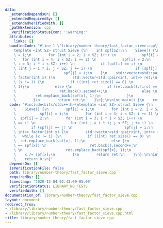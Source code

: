 ```yaml
---
data:
  _extendedDependsOn: []
  _extendedRequiredBy: []
  _extendedVerifiedWith: []
  _pathExtension: cpp
  _verificationStatusIcon: ':warning:'
  attributes:
    links: []
  bundledCode: "#line 1 \"library/number-theory/fast_factor_sieve.cpp\"\n#include<bits/stdc++.h>\n\
    template <int SZ> struct Sieve {\n    int spf[SZ];\n    Sieve() {\n        spf[1]\
    \ = 1;\n        for (int i = 2; i < SZ; i++) \n            spf[i] = i;\n     \
    \   for (int i = 4; i < SZ; i += 2) \n            spf[i] = 2;\n        for (int\
    \ i = 3; i * i < SZ; i++) \n            if (spf[i] == i) \n                for\
    \ (int j = i * i; j < SZ; j += i) \n                    if (spf[j] == j) \n  \
    \                      spf[j] = i;\n    }\n    std::vector<std::pair<int, int>>\
    \ factor(int x) {\n        std::vector<std::pair<int, int>> ret;\n        while\
    \ (x != 1) {\n            if ((int) ret.size() == 0) \n                ret.emplace_back(spf[x],\
    \ 1);\n            else {\n                if (ret.back().first == spf[x]) \n\
    \                    ret.back().second++;\n                else \n           \
    \         ret.emplace_back(spf[x], 1);\n            }\n            x /= spf[x];\n\
    \        }\n        return ret;\n    }\n};\n\nint main() {\n    return 0;\n}\n"
  code: "#include<bits/stdc++.h>\ntemplate <int SZ> struct Sieve {\n    int spf[SZ];\n\
    \    Sieve() {\n        spf[1] = 1;\n        for (int i = 2; i < SZ; i++) \n \
    \           spf[i] = i;\n        for (int i = 4; i < SZ; i += 2) \n          \
    \  spf[i] = 2;\n        for (int i = 3; i * i < SZ; i++) \n            if (spf[i]\
    \ == i) \n                for (int j = i * i; j < SZ; j += i) \n             \
    \       if (spf[j] == j) \n                        spf[j] = i;\n    }\n    std::vector<std::pair<int,\
    \ int>> factor(int x) {\n        std::vector<std::pair<int, int>> ret;\n     \
    \   while (x != 1) {\n            if ((int) ret.size() == 0) \n              \
    \  ret.emplace_back(spf[x], 1);\n            else {\n                if (ret.back().first\
    \ == spf[x]) \n                    ret.back().second++;\n                else\
    \ \n                    ret.emplace_back(spf[x], 1);\n            }\n        \
    \    x /= spf[x];\n        }\n        return ret;\n    }\n};\n\nint main() {\n\
    \    return 0;\n}"
  dependsOn: []
  isVerificationFile: false
  path: library/number-theory/fast_factor_sieve.cpp
  requiredBy: []
  timestamp: '2020-12-04 02:43:09-05:00'
  verificationStatus: LIBRARY_NO_TESTS
  verifiedWith: []
documentation_of: library/number-theory/fast_factor_sieve.cpp
layout: document
redirect_from:
- /library/library/number-theory/fast_factor_sieve.cpp
- /library/library/number-theory/fast_factor_sieve.cpp.html
title: library/number-theory/fast_factor_sieve.cpp
---
```

